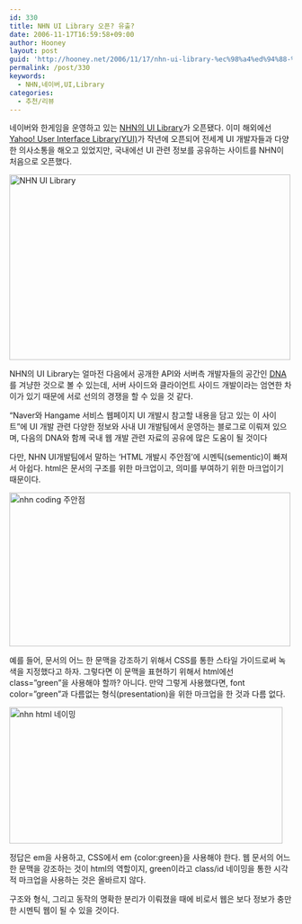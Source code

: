 ```yaml
---
id: 330
title: NHN UI Library 오픈? 유출?
date: 2006-11-17T16:59:58+09:00
author: Hooney
layout: post
guid: 'http://hooney.net/2006/11/17/nhn-ui-library-%ec%98%a4%ed%94%88-%ec%9c%a0%ec%b6%9c/'
permalink: /post/330
keywords:
  - NHN,네이버,UI,Library
categories:
  - 추천/리뷰
---
```

네이버와 한게임을 운영하고 있는 [NHN의 UI Library](http://html.nhndesign.com/)가 오픈됐다. 이미 해외에선 [Yahoo! User Interface Library(YUI)](http://developer.yahoo.com/yui/)가 작년에 오픈되어 전세계 UI 개발자들과 다양한 의사소통을 해오고 있었지만, 국내에선 UI 관련 정보를 공유하는 사이트를 NHN이 처음으로 오픈했다.

[<img src="/uploads/2006/naver-ui-library.gif" alt="NHN UI Library" height="330" width="500" />](http://html.nhndesign.com/)

NHN의 UI Library는 얼마전 다음에서 공개한 API와 서버측 개발자들의 공간인 [DNA](http://dna.daum.net/)를 겨냥한 것으로 볼 수 있는데, 서버 사이드와 클라이언트 사이드 개발이라는 엄연한 차이가 있기 때문에 서로 선의의 경쟁을 할 수 있을 것 같다.

&#8220;Naver와 Hangame 서비스 웹페이지 UI 개발시 참고할 내용을 담고 있는 이 사이트&#8221;에 UI 개발 관련 다양한 정보와 사내 UI 개발팀에서 운영하는 블로그로 이뤄져 있으며, 다음의 DNA와 함께 국내 웹 개발 관련 자료의 공유에 많은 도움이 될 것이다

다만, NHN UI개발팀에서 말하는 &#8216;HTML 개발시 주안점&#8217;에 시멘틱(sementic)이 빠져서 아쉽다. html은 문서의 구조를 위한 마크업이고, 의미를 부여하기 위한 마크업이기 때문이다.

[<img src="/uploads/2006/coding_nhn2.gif" alt="nhn coding 주안점" height="274" width="500" />](http://html.nhndesign.com/blog/?p=10)

예를 들어, 문서의 어느 한 문맥을 강조하기 위해서 CSS를 통한 스타일 가이드로써 녹색을 지정했다고 하자. 그렇다면 이 문맥을 표현하기 위해서 html에선 class=&#8221;green&#8221;을 사용해야 할까? 아니다. 만약 그렇게 사용했다면, font color=&#8221;green&#8221;과 다름없는 형식(presentation)을 위한 마크업을 한 것과 다름 없다.

[<img src="/uploads/2006/naver-html-name.gif" alt="nhn html 네이밍" height="243" width="486" />](http://html.nhndesign.com/guide_css.html)

정답은 em을 사용하고, CSS에서 em {color:green}을 사용해야 한다. 웹 문서의 어느 한 문맥을 강조하는 것이 html의 역할이지, green이라고 class/id 네이밍을 통한 시각적 마크업을 사용하는 것은 올바르지 않다.

구조와 형식, 그리고 동작의 명확한 분리가 이뤄졌을 때에 비로서 웹은 보다 정보가 충만한 시멘틱 웹이 될 수 있을 것이다.